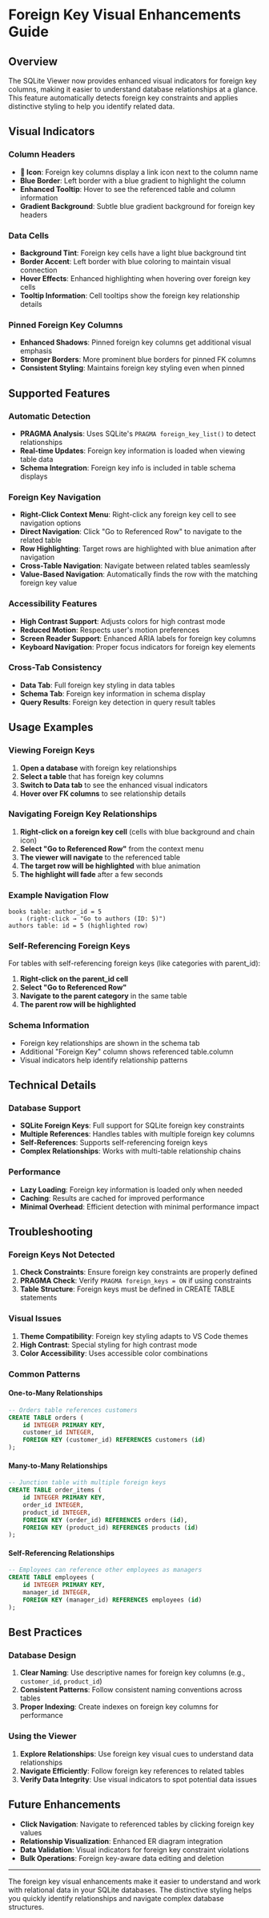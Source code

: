 # Foreign Key Visual Enhancements Guide

## Overview

The SQLite Viewer now provides enhanced visual indicators for foreign key columns, making it easier to understand database relationships at a glance. This feature automatically detects foreign key constraints and applies distinctive styling to help you identify related data.

## Visual Indicators

### Column Headers

- **🔗 Icon**: Foreign key columns display a link icon next to the column name
- **Blue Border**: Left border with a blue gradient to highlight the column
- **Enhanced Tooltip**: Hover to see the referenced table and column information
- **Gradient Background**: Subtle blue gradient background for foreign key headers

### Data Cells

- **Background Tint**: Foreign key cells have a light blue background tint
- **Border Accent**: Left border with blue coloring to maintain visual connection
- **Hover Effects**: Enhanced highlighting when hovering over foreign key cells
- **Tooltip Information**: Cell tooltips show the foreign key relationship details

### Pinned Foreign Key Columns

- **Enhanced Shadows**: Pinned foreign key columns get additional visual emphasis
- **Stronger Borders**: More prominent blue borders for pinned FK columns
- **Consistent Styling**: Maintains foreign key styling even when pinned

## Supported Features

### Automatic Detection

- **PRAGMA Analysis**: Uses SQLite's `PRAGMA foreign_key_list()` to detect relationships
- **Real-time Updates**: Foreign key information is loaded when viewing table data
- **Schema Integration**: Foreign key info is included in table schema displays

### Foreign Key Navigation

- **Right-Click Context Menu**: Right-click any foreign key cell to see navigation options
- **Direct Navigation**: Click "Go to Referenced Row" to navigate to the related table
- **Row Highlighting**: Target rows are highlighted with blue animation after navigation
- **Cross-Table Navigation**: Navigate between related tables seamlessly
- **Value-Based Navigation**: Automatically finds the row with the matching foreign key value

### Accessibility Features

- **High Contrast Support**: Adjusts colors for high contrast mode
- **Reduced Motion**: Respects user's motion preferences
- **Screen Reader Support**: Enhanced ARIA labels for foreign key columns
- **Keyboard Navigation**: Proper focus indicators for foreign key elements

### Cross-Tab Consistency

- **Data Tab**: Full foreign key styling in data tables
- **Schema Tab**: Foreign key information in schema display
- **Query Results**: Foreign key detection in query result tables

## Usage Examples

### Viewing Foreign Keys

1. **Open a database** with foreign key relationships
2. **Select a table** that has foreign key columns
3. **Switch to Data tab** to see the enhanced visual indicators
4. **Hover over FK columns** to see relationship details

### Navigating Foreign Key Relationships

1. **Right-click on a foreign key cell** (cells with blue background and chain icon)
2. **Select "Go to Referenced Row"** from the context menu
3. **The viewer will navigate** to the referenced table
4. **The target row will be highlighted** with blue animation
5. **The highlight will fade** after a few seconds

### Example Navigation Flow

```
books table: author_id = 5
   ↓ (right-click → "Go to authors (ID: 5)")
authors table: id = 5 (highlighted row)
```

### Self-Referencing Foreign Keys

For tables with self-referencing foreign keys (like categories with parent_id):

1. **Right-click on the parent_id cell**
2. **Select "Go to Referenced Row"**
3. **Navigate to the parent category** in the same table
4. **The parent row will be highlighted**

### Schema Information

- Foreign key relationships are shown in the schema tab
- Additional "Foreign Key" column shows referenced table.column
- Visual indicators help identify relationship patterns

## Technical Details

### Database Support

- **SQLite Foreign Keys**: Full support for SQLite foreign key constraints
- **Multiple References**: Handles tables with multiple foreign key columns
- **Self-References**: Supports self-referencing foreign keys
- **Complex Relationships**: Works with multi-table relationship chains

### Performance

- **Lazy Loading**: Foreign key information is loaded only when needed
- **Caching**: Results are cached for improved performance
- **Minimal Overhead**: Efficient detection with minimal performance impact

## Troubleshooting

### Foreign Keys Not Detected

1. **Check Constraints**: Ensure foreign key constraints are properly defined
2. **PRAGMA Check**: Verify `PRAGMA foreign_keys = ON` if using constraints
3. **Table Structure**: Foreign keys must be defined in CREATE TABLE statements

### Visual Issues

1. **Theme Compatibility**: Foreign key styling adapts to VS Code themes
2. **High Contrast**: Special styling for high contrast mode
3. **Color Accessibility**: Uses accessible color combinations

### Common Patterns

#### One-to-Many Relationships

```sql
-- Orders table references customers
CREATE TABLE orders (
    id INTEGER PRIMARY KEY,
    customer_id INTEGER,
    FOREIGN KEY (customer_id) REFERENCES customers (id)
);
```

#### Many-to-Many Relationships

```sql
-- Junction table with multiple foreign keys
CREATE TABLE order_items (
    id INTEGER PRIMARY KEY,
    order_id INTEGER,
    product_id INTEGER,
    FOREIGN KEY (order_id) REFERENCES orders (id),
    FOREIGN KEY (product_id) REFERENCES products (id)
);
```

#### Self-Referencing Relationships

```sql
-- Employees can reference other employees as managers
CREATE TABLE employees (
    id INTEGER PRIMARY KEY,
    manager_id INTEGER,
    FOREIGN KEY (manager_id) REFERENCES employees (id)
);
```

## Best Practices

### Database Design

1. **Clear Naming**: Use descriptive names for foreign key columns (e.g., `customer_id`, `product_id`)
2. **Consistent Patterns**: Follow consistent naming conventions across tables
3. **Proper Indexing**: Create indexes on foreign key columns for performance

### Using the Viewer

1. **Explore Relationships**: Use foreign key visual cues to understand data relationships
2. **Navigate Efficiently**: Follow foreign key references to related tables
3. **Verify Data Integrity**: Use visual indicators to spot potential data issues

## Future Enhancements

- **Click Navigation**: Navigate to referenced tables by clicking foreign key values
- **Relationship Visualization**: Enhanced ER diagram integration
- **Data Validation**: Visual indicators for foreign key constraint violations
- **Bulk Operations**: Foreign key-aware data editing and deletion

---

The foreign key visual enhancements make it easier to understand and work with relational data in your SQLite databases. The distinctive styling helps you quickly identify relationships and navigate complex database structures.
